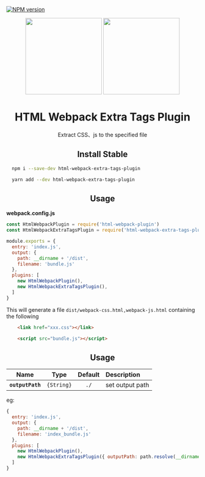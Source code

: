 [![NPM version](https://img.shields.io/npm/v/html-webpack-extra-tags-plugin.svg)](https://www.npmjs.com/package/html-webpack-extra-tags-plugin)
<div align="center">
  <img width="200" height="200" src="https://worldvectorlogo.com/logos/html5.svg">
  <a href="https://github.com/webpack/webpack">
    <img width="200" height="200"
      src="https://webpack.js.org/assets/icon-square-big.svg">
  </a>
  <h1>HTML Webpack Extra Tags Plugin</h1>
  <p>Extract CSS、js to the specified file</p>
</div>


<h2 align="center">Install Stable</h2>

```bash
  npm i --save-dev html-webpack-extra-tags-plugin
```

```bash
  yarn add --dev html-webpack-extra-tags-plugin
```

<h2 align="center">Usage</h2>

**webpack.config.js**
```js
const HtmlWebpackPlugin = require('html-webpack-plugin')
const HtmlWebpackExtraTagsPlugin = require('html-webpack-extra-tags-plugin')

module.exports = {
  entry: 'index.js',
  output: {
    path: __dirname + '/dist',
    filename: 'bundle.js'
  },
  plugins: [
    new HtmlWebpackPlugin(),
    new HtmlWebpackExtraTagsPlugin(),
  ]
}
```

This will generate a file `dist/webpack-css.html,webpack-js.html` containing the following

```html
    <link href="xxx.css"></link>
```

```html
    <script src="bundle.js"></script>
```

<h2 align="center">Usage</h2>

|Name|Type|Default|Description|
|:--:|:--:|:-----:|:----------|
|**`outputPath`**|`{String}`|`./`|set output path|

eg:

```js
{
  entry: 'index.js',
  output: {
    path: __dirname + '/dist',
    filename: 'index_bundle.js'
  },
  plugins: [
    new HtmlWebpackPlugin(),
    new HtmlWebpackExtraTagsPlugin({ outputPath: path.resolve(__dirname, 'xxxx') }),
  ]
}
```
